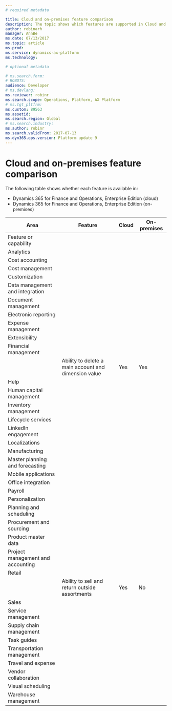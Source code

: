 ```yaml
---
# required metadata

title: Cloud and on-premises feature comparison
description: The topic shows which features are supported in Cloud and on-premises.
author: robinarh
manager: AnnBe
ms.date: 07/13/2017
ms.topic: article
ms.prod: 
ms.service: dynamics-ax-platform
ms.technology: 

# optional metadata

# ms.search.form: 
# ROBOTS: 
audience: Developer
# ms.devlang: 
ms.reviewer: robinr
ms.search.scope: Operations, Platform, AX Platform
# ms.tgt_pltfrm: 
ms.custom: 89563
ms.assetid: 
ms.search.region: Global
# ms.search.industry: 
ms.author: robinr
ms.search.validFrom: 2017-07-13
ms.dyn365.ops.version: Platform update 9
---
```


# Cloud and on-premises feature comparison

The following table shows whether each feature is available in:

+ Dynamics 365 for Finance and Operations, Enterprise Edition (cloud)
+ Dynamics 365 for Finance and Operations, Enterprise Edition (on-premises)


| Area | Feature | Cloud | On-premises|
|---|---|---|---|
| Feature or capability| | | |
| Analytics| | | |
| Cost accounting| | | |
| Cost management| | | |
| Customization| | | |
| Data management and integration| | | |
| Document management| | | |
| Electronic reporting| | | |
| Expense management| | | |
| Extensibility| | | |
| Financial management| | | |
| | Ability to delete a main account and dimension value | Yes | Yes |
| Help| | | |
| Human capital management| | | |
| Inventory management| | | |
| Lifecycle services| | | |
| LinkedIn engagement| | | |
| Localizations| | | |
| Manufacturing| | | |
| Master planning and forecasting| | | |
| Mobile applications| | | |
| Office integration| | | |
| Payroll| | | |
| Personalization| | | |
| Planning and scheduling| | | |
| Procurement and sourcing| | | |
| Product master data| | | |
| Project management and accounting| | | |
| Retail| | | |
| |Ability to sell and return outside assortments | Yes | No |
| Sales| | | |
| Service management| | | |
| Supply chain management| | | |
| Task guides| | | |
| Transportation management| | | |
| Travel and expense| | | |
| Vendor collaboration| | | |
| Visual scheduling| | | |
| Warehouse management| | | |
